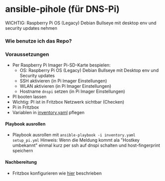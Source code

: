 # ansible-pihole (für DNS-Pi)

WICHTIG: Raspberry Pi OS (Legacy) Debian Bullseye mit desktop env und security updates nehmen

### Wie benutze ich das Repo?

### Voraussetzungen
- Per Raspberry Pi Imager Pi-SD-Karte bespielen:
  - OS: Raspberry Pi OS (Legacy) Debian Bullseye mit Desktop env und Security updates
  - SSH aktivieren (in Pi Imager Einstellungen)
  - WLAN aktivieren (in Pi Imager Einstellungen)
  - Hostname `dnspi` setzen (in Pi Imager Einstellungen)
- PI booten lassen
- Wichtig: PI ist in Fritzbox Netzwerk sichtbar (Checken)
- Pi in Fritzbox
- Variablen in [inventory.yaml](inventory.yaml) pflegen

#### Playbook ausrollen
- Playbook ausrollen mit `ansible-playbook -i inventory.yaml setup_pi.yml` 
Hinweis: Wenn die Meldung kommt ala "Hostkey umbekannt" einmal kurz per ssh auf dnspi schalten und host-fingerprint speichern

#### Nachbereitung
- Fritzbox konfigurieren wie [hier](https://docs.pi-hole.net/routers/fritzbox-de/#pi-hole-als-dns-server-via-dhcp-an-clients-verteilen-lan-seite) beschrieben